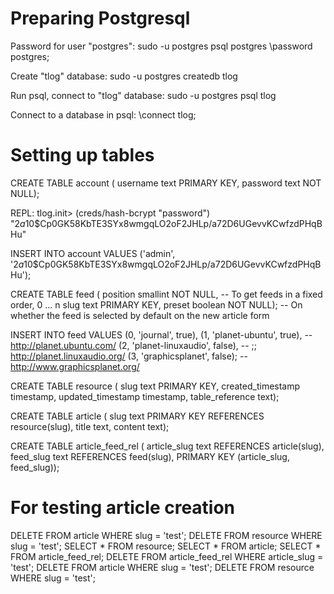 # Preparing Postgresql

Password for user "postgres":
   sudo -u postgres psql postgres
   \password postgres;

Create "tlog" database:
   sudo -u postgres createdb tlog

Run psql, connect to "tlog" database:
   sudo -u postgres psql tlog

Connect to a database in psql:
   \connect tlog;


# Setting up tables

CREATE TABLE account (
   username text PRIMARY KEY,
   password text NOT NULL);

REPL:
   tlog.init> (creds/hash-bcrypt "password")
   "$2a$10$Cp0GK58KbTE3SYx8wmgqLO2oF2JHLp/a72D6UGevvKCwfzdPHqBHu"

INSERT INTO account VALUES
   ('admin', '$2a$10$Cp0GK58KbTE3SYx8wmgqLO2oF2JHLp/a72D6UGevvKCwfzdPHqBHu');

CREATE TABLE feed (
   position smallint NOT NULL, -- To get feeds in a fixed order, 0 ... n
   slug text PRIMARY KEY,
   preset boolean NOT NULL); -- On whether the feed is selected by default on the new article form

INSERT INTO feed VALUES
   (0, 'journal', true),
   (1, 'planet-ubuntu', true), -- http://planet.ubuntu.com/
   (2, 'planet-linuxaudio', false), -- ;; http://planet.linuxaudio.org/
   (3, 'graphicsplanet', false); -- http://www.graphicsplanet.org/

CREATE TABLE resource (
   slug text PRIMARY KEY,
   created_timestamp timestamp,
   updated_timestamp timestamp,
   table_reference text);

CREATE TABLE article (
   slug text PRIMARY KEY REFERENCES resource(slug),
   title text,
   content text);

CREATE TABLE article_feed_rel (
   article_slug text REFERENCES article(slug),
   feed_slug text REFERENCES feed(slug),
   PRIMARY KEY (article_slug, feed_slug));


# For testing article creation

DELETE FROM article WHERE slug = 'test'; DELETE FROM resource WHERE slug = 'test';
SELECT * FROM resource; SELECT * FROM article; SELECT * FROM article_feed_rel;
DELETE FROM article_feed_rel WHERE article_slug = 'test'; DELETE FROM article WHERE slug = 'test'; DELETE FROM resource WHERE slug = 'test';
